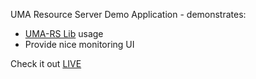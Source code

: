 UMA Resource Server Demo Application - demonstrates:

* [UMA-RS Lib](https://github.com/GluuFederation/uma-rs) usage
* Provide nice monitoring UI 

Check it out [LIVE](https://kantara.gluu.org/rs/rs.html)
